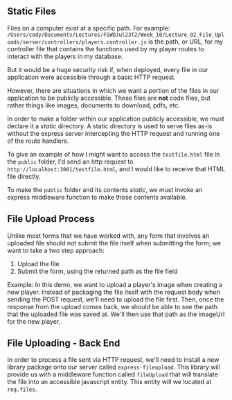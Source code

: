 ## Static Files
Files on a computer exist at a specific path. For example: `/Users/cody/Documents/Lectures/FSWDJul23T2/Week_10/Lecture_02_File_Uploads/server/controllers/players.controller.js` is the path, or URL, for my controller file that contains the functions used by my player routes to interact with the players in my database.

But it would be a huge security risk if, when deployed, every file in our application were accessible through a basic HTTP request. 

However, there are situations in which we want a portion of the files in our application to be publicly accessible. These files are **not** code files, but rather things like images, documents to download, pdfs, etc.

In order to make a folder within our application publicly accessible, we must declare it a *static* directory. A static directory is used to serve files as-is without the express server intercepting the HTTP request and running one of the route handlers.

To give an example of how I might want to access the `testfile.html` file in the `public` folder, I'd send an http request to `http://localhost:3001/testfile.html`, and I would like to receive that HTML file directly.

To make the `public` folder and its contents *static*, we must invoke an express middleware function to make those contents available.

## File Upload Process

Unlike most forms that we have worked with, any form that involves an uploaded file should not submit the file itself when submitting the form; we want to take a two step approach:
1. Upload the file
2. Submit the form, using the returned path as the file field

Example:
In this demo, we want to upload a player's image when creating a new player. Instead of packaging the file itself with the request body when sending the POST request, we'll need to upload the file first. Then, once the response from the upload comes back, we should be able to see the path that the uploaded file was saved at. We'll then use that path as the imageUrl for the new player.

## File Uploading - Back End
In order to process a file sent via HTTP request, we'll need to install a new library package onto our server called `express-fileupload`. This library will provide us with a middleware function called `fileUpload` that will translate the file into an accessible javascript entity. This entity will we located at `req.files`.